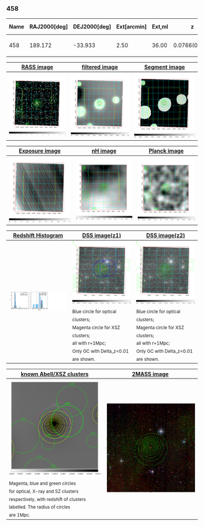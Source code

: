 <div STYLE="page-break-after: always;"></div>

### 458

|Name|RAJ2000[deg]|DEJ2000[deg] |Ext[arcmin]| Ext,ml | z | z_src| C|GC(XSZ,Delta_z<0.01)| GC(OPT,Delta_z<0.01)|GC| R_sig[arcmin] | R500[arcmin] | R500[Mpc]| CRsig[c/s] | CR500[c/s] |L500[1E44 erg/s]|F500[1E-12 erg/s/cm^2]| M500[1E14 Msun]|Tx[keV]|Cnt_sig|Beta|Rc[arcmin]|Comment|Alias|
|---|---|---|---|---|---|------|---|--------|---------|----------|---|---|---|---|---|---|---|---|---|---|---|---|---|---|
|458| 189.172| -33.933| 2.50| 36.00| 0.0766(0.005)| z1, z_xsz| B| MCXC| A, N| A, MCXC, N, W| 9.775| 9.816| 0.855| 0.251(0.056)| 0.251(0.056)| 0.636(0.070)| 4.417(0.489)| 1.91(0.11)| 3.27(0.12)| 58.1| 0.814(-0.151+0.128)| 4.002(-1.118+0.872)| -| k296|

|[RASS image](../image/458/458_img.pdf)|[filtered image](../image/458/458_fil.pdf)|[Segment image](../image/458/458_seg.pdf)|
|-------------------|--------------------|-------------------|
| <img src="../image/458/458_img.png" width="300">  | <img src="../image/458/458_fil.png" width="300">   | <img src="../image/458/458_seg.png" width="300">  |

|[Exposure image](../image/458/458_mex.pdf)| [nH image](../image/458/458_nh.pdf)| [Planck image](../image/458/458_p.pdf)|
|-------------------|--------------------|-------------------|
|<img src="../image/458/458_mex.png" width="300">   | <img src="../image/458/458_nh.png" width="300">    | <img src="../image/458/458_p.png" width="300"> |

|[Redshift Histogram](../image/458/458_zg.pdf) | [DSS image(z1)](../image/458/458_dss_z1.pdf)      |  [DSS image(z2)](../image/458/458_dss_z2.pdf)    |
|-------------------|--------------------|-------------------|
|<img src="../image/458/458_zg.png" width="300"> |<img src="../image/458/458_dss_z1.png" width="300"> <sub><br>Blue circle for optical clusters; <br>Magenta circle for XSZ clusters; <br>all with r=1Mpc; <br>Only GC with Delta_z<0.01 are shown. </sub>| <img src="../image/458/458_dss_z2.png" width="300"><sub><br>Blue circle for optical clusters; <br>Magenta circle for XSZ clusters; <br>all with r=1Mpc; <br>Only GC with Delta_z<0.01 are shown. </sub> |

|[known Abell/XSZ clusters](../image/458/458_gc.pdf) | [2MASS image](../image/458/458_2mass.pdf)      |
|-------------------|-------------------|
|<img src=../image/458/458_gc.png width="300"> <br><sub>Magenta, blue and green circles <br>for optical, X-ray and SZ clusters <br>respectively, with redshift of clusters <br>labelled. The radius of circles <br>are 1Mpc.</sub>|<img src="../image/458/458_2mass.png" width="300">  |





